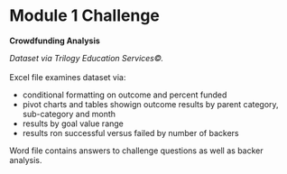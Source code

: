 # Module 1 Challenge
**Crowdfunding Analysis**
  
_Dataset via Trilogy Education Services©.</br></br>_
  Excel file examines dataset via:
  * conditional formatting on outcome and percent funded
  * pivot charts and tables showign outcome results by parent category, sub-category and month
  * results by goal value range
  * results ron successful versus failed by number of backers

  Word file contains answers to challenge questions as well as backer analysis.
